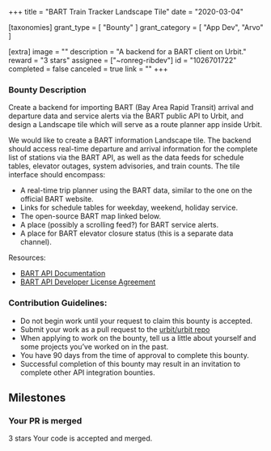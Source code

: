 +++
title = "BART Train Tracker Landscape Tile"
date = "2020-03-04"

[taxonomies]
grant_type = [ "Bounty" ]
grant_category = [ "App Dev", "Arvo" ]

[extra]
image = ""
description = "A backend for a BART client on Urbit."
reward = "3 stars"
assignee = ["~ronreg-ribdev"]
id = "1026701722"
completed = false
canceled = true
link = ""
+++

### Bounty Description

Create a backend for importing BART (Bay Area Rapid Transit) arrival and departure data and service alerts via the BART public API to Urbit, and design a Landscape tile which will serve as a route planner app inside Urbit.

We would like to create a BART information Landscape tile. The backend should access real-time departure and arrival information for the complete list of stations via the BART API, as well as the data feeds for schedule tables, elevator outages, system advisories, and train counts. The tile interface should encompass:

- A real-time trip planner using the BART data, similar to the one on the official BART website.
- Links for schedule tables for weekday, weekend, holiday service.
- The open-source BART map linked below.
- A place (possibly a scrolling feed?) for BART service alerts.
- A place for BART elevator closure status (this is a separate data channel).

Resources:

- [BART API Documentation](http://api.bart.gov/docs/overview/index.aspx)
- [BART API Developer License Agreement](https://www.bart.gov/schedules/developers/developer-license-agreement)

### Contribution Guidelines:

- Do not begin work until your request to claim this bounty is accepted.
- Submit your work as a pull request to the [urbit/urbit repo](https://github.com/urbit/urbit/pulls)
- When applying to work on the bounty, tell us a little about yourself and some projects you’ve worked on in the past.
- You have 90 days from the time of approval to complete this bounty.
- Successful completion of this bounty may result in an invitation to complete other API integration bounties.

## Milestones

### Your PR is merged

3 stars
Your code is accepted and merged.
